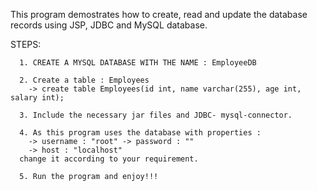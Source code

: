 This program demostrates how to create, read and update the database records using JSP, JDBC and MySQL database.

STEPS:

      1. CREATE A MYSQL DATABASE WITH THE NAME : EmployeeDB
      
      2. Create a table : Employees 
        -> create table Employees(id int, name varchar(255), age int, salary int);
        
      3. Include the necessary jar files and JDBC- mysql-connector.
      
      4. As this program uses the database with properties : 
        -> username : "root" -> password : "" 
        -> host : "localhost" 
      change it according to your requirement.
      
      5. Run the program and enjoy!!!


